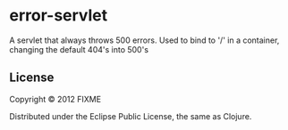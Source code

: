# error-servlet
A servlet that always throws 500 errors. Used to bind to '/' in a container, changing the default 404's into 500's

## License

Copyright © 2012 FIXME

Distributed under the Eclipse Public License, the same as Clojure.
